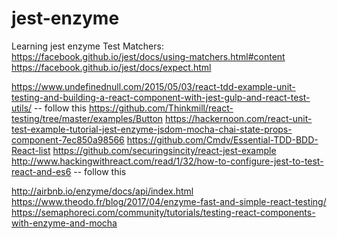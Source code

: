 # jest-enzyme
Learning jest enzyme
Test Matchers:
https://facebook.github.io/jest/docs/using-matchers.html#content
https://facebook.github.io/jest/docs/expect.html

https://www.undefinednull.com/2015/05/03/react-tdd-example-unit-testing-and-building-a-react-component-with-jest-gulp-and-react-test-utils/ -- follow this
https://github.com/Thinkmill/react-testing/tree/master/examples/Button
https://hackernoon.com/react-unit-test-example-tutorial-jest-enzyme-jsdom-mocha-chai-state-props-component-7ec850a98566
https://github.com/Cmdv/Essential-TDD-BDD-React-list
https://github.com/securingsincity/react-jest-example
http://www.hackingwithreact.com/read/1/32/how-to-configure-jest-to-test-react-and-es6 -- follow this

http://airbnb.io/enzyme/docs/api/index.html
https://www.theodo.fr/blog/2017/04/enzyme-fast-and-simple-react-testing/
https://semaphoreci.com/community/tutorials/testing-react-components-with-enzyme-and-mocha
